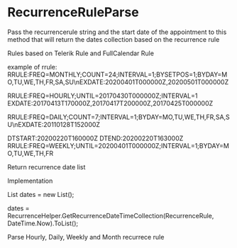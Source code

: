 # RecurrenceRuleParse

Pass the recurrencerule string and the start date of the appointment to this method that will return the dates collection based on the recurrence rule

Rules based on Telerik Rule and FullCalendar Rule

example of rrule:
RRULE:FREQ=MONTHLY;COUNT=24;INTERVAL=1;BYSETPOS=1;BYDAY=MO,TU,WE,TH,FR,SA,SU\nEXDATE:20200401T000000Z,20200501T000000Z

RRULE:FREQ=HOURLY;UNTIL=20170430T000000Z;INTERVAL=1 EXDATE:20170413T170000Z,20170417T200000Z,20170425T000000Z

RRULE:FREQ=DAILY;COUNT=7;INTERVAL=1;BYDAY=MO,TU,WE,TH,FR,SA,SU\nEXDATE:20110128T152000Z

DTSTART:20200220T160000Z DTEND:20200220T163000Z RRULE:FREQ=WEEKLY;UNTIL=20200401T000000Z;INTERVAL=1;BYDAY=MO,TU,WE,TH,FR

Return recurrence date list

Implementation

List<DateTime> dates = new List<DateTime>();

dates = RecurrenceHelper.GetRecurrenceDateTimeCollection(RecurrenceRule, DateTime.Now).ToList();

Parse Hourly, Daily, Weekly and Month recurrece rule
